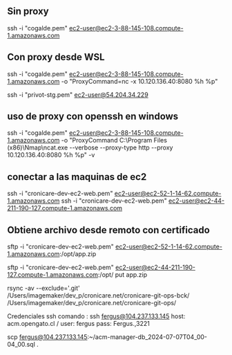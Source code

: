 ## Sin proxy
ssh -i "cogalde.pem" ec2-user@ec2-3-88-145-108.compute-1.amazonaws.com

## Con proxy desde WSL
ssh -i "cogalde.pem" ec2-user@ec2-3-88-145-108.compute-1.amazonaws.com -o "ProxyCommand=nc -x 10.120.136.40:8080 %h %p"


ssh -i "privot-stg.pem" ec2-user@54.204.34.229

## uso de proxy con openssh en windows
ssh -i "cogalde.pem" ec2-user@ec2-3-88-145-108.compute-1.amazonaws.com -o "ProxyCommand C:\Program Files (x86)\Nmap\ncat.exe --verbose --proxy-type http --proxy 10.120.136.40:8080 %h %p" -v


## conectar a las maquinas de ec2
ssh -i "cronicare-dev-ec2-web.pem" ec2-user@ec2-52-1-14-62.compute-1.amazonaws.com
ssh -i "cronicare-dev-ec2-web.pem" ec2-user@ec2-44-211-190-127.compute-1.amazonaws.com

## Obtiene archivo desde remoto con certificado
sftp -i "cronicare-dev-ec2-web.pem" ec2-user@ec2-52-1-14-62.compute-1.amazonaws.com:/opt/app.zip

sftp -i "cronicare-dev-ec2-web.pem" ec2-user@ec2-44-211-190-127.compute-1.amazonaws.com:/opt/
put app.zip


rsync -av --exclude='.git' /Users/imagemaker/dev_p/cronicare.net/cronicare-git-ops-bck/ /Users/imagemaker/dev_p/cronicare.net/cronicare-git-ops/


Credenciales ssh
comando : ssh fergus@104.237.133.145
host: acm.opengato.cl / 
user: fergus
pass: Fergus.,3221

scp fergus@104.237.133.145:~/acm-manager-db_2024-07-07T04_00-04_00.sql .